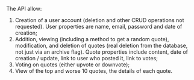 The API allow:

1. Creation of a user account (deletion and other CRUD operations not requested). User properties are name, email, password and date of creation;
2. Addition, viewing (including a method to get a random quote), modification, and deletion of quotes (real deletion from the database, not just via an archive flag). Quote properties include content, date of creation / update, link to user who posted it, link to votes;
3. Voting on quotes (either upvote or downvote);
4. View of the top and worse 10 quotes, the details of each quote.
